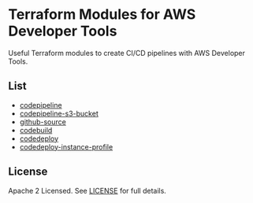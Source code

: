 # Terraform Modules for AWS Developer Tools

Useful Terraform modules to create CI/CD pipelines with AWS Developer Tools.

## List

* [codepipeline](modules/codepipeline/README.md)
* [codepipeline-s3-bucket](modules/codepipeline-s3-bucket/README.md)
* [github-source](modules/github-source/README.md)
* [codebuild](modules/codebuild/README.md)
* [codedeploy](modules/codedeploy/README.md)
* [codedeploy-instance-profile](modules/codedeploy-instance-profile/README.md)


## License

Apache 2 Licensed. See [LICENSE](LICENSE) for full details.
